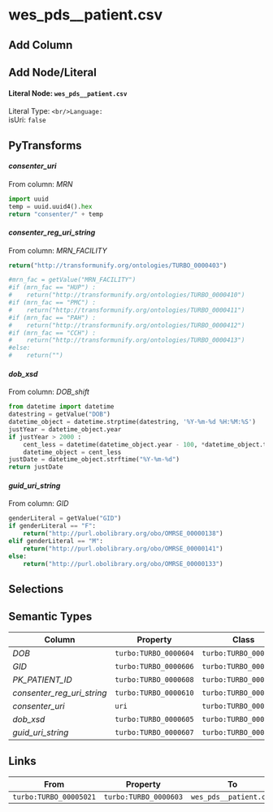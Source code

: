 # wes_pds__patient.csv

## Add Column

## Add Node/Literal
#### Literal Node: `wes_pds__patient.csv`
Literal Type: ``
<br/>Language: ``
<br/>isUri: `false`


## PyTransforms
#### _consenter_uri_
From column: _MRN_
``` python
import uuid
temp = uuid.uuid4().hex
return "consenter/" + temp

```

#### _consenter_reg_uri_string_
From column: _MRN_FACILITY_
``` python
return("http://transformunify.org/ontologies/TURBO_0000403")

#mrn_fac = getValue("MRN_FACILITY")
#if (mrn_fac == "HUP") :
#    return("http://transformunify.org/ontologies/TURBO_0000410")
#if (mrn_fac == "PMC") :
#    return("http://transformunify.org/ontologies/TURBO_0000411")
#if (mrn_fac == "PAH") :
#    return("http://transformunify.org/ontologies/TURBO_0000412")
#if (mrn_fac == "CCH") :
#    return("http://transformunify.org/ontologies/TURBO_0000413")
#else:
#    return("")

```

#### _dob_xsd_
From column: _DOB_shift_
``` python
from datetime import datetime
datestring = getValue("DOB")
datetime_object = datetime.strptime(datestring, '%Y-%m-%d %H:%M:%S')
justYear = datetime_object.year
if justYear > 2000 :
    cent_less = datetime(datetime_object.year - 100, *datetime_object.timetuple()[1:-2])
    datetime_object = cent_less
justDate = datetime_object.strftime("%Y-%m-%d")
return justDate

```

#### _guid_uri_string_
From column: _GID_
``` python
genderLiteral = getValue("GID")
if genderLiteral == "F":
    return("http://purl.obolibrary.org/obo/OMRSE_00000138")
elif genderLiteral == "M":
    return("http://purl.obolibrary.org/obo/OMRSE_00000141")
else:
    return("http://purl.obolibrary.org/obo/OMRSE_00000133")
```


## Selections

## Semantic Types
| Column | Property | Class |
|  ----- | -------- | ----- |
| _DOB_ | `turbo:TURBO_0000604` | `turbo:TURBO_00005021`|
| _GID_ | `turbo:TURBO_0000606` | `turbo:TURBO_00005021`|
| _PK_PATIENT_ID_ | `turbo:TURBO_0000608` | `turbo:TURBO_00005021`|
| _consenter_reg_uri_string_ | `turbo:TURBO_0000610` | `turbo:TURBO_00005021`|
| _consenter_uri_ | `uri` | `turbo:TURBO_00005021`|
| _dob_xsd_ | `turbo:TURBO_0000605` | `turbo:TURBO_00005021`|
| _guid_uri_string_ | `turbo:TURBO_0000607` | `turbo:TURBO_00005021`|


## Links
| From | Property | To |
|  --- | -------- | ---|
| `turbo:TURBO_00005021` | `turbo:TURBO_0000603` | `wes_pds__patient.csv`|
